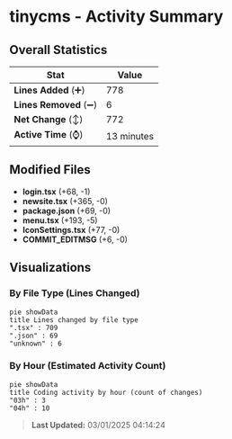 # tinycms - Activity Summary 

## Overall Statistics

| Stat                   | Value                                                             |
| ---------------------- | ----------------------------------------------------------------- |
| **Lines Added** (➕)   | 778                                          |
| **Lines Removed** (➖) | 6                                        |
| **Net Change** (↕)    | 772                |
| **Active Time** (⌚)   | 13 minutes |


## Modified Files
- **login.tsx** (+68, -1)
- **newsite.tsx** (+365, -0)
- **package.json** (+69, -0)
- **menu.tsx** (+193, -5)
- **IconSettings.tsx** (+77, -0)
- **COMMIT_EDITMSG** (+6, -0)

## Visualizations

### By File Type (Lines Changed)

```mermaid
pie showData
title Lines changed by file type
".tsx" : 709
".json" : 69
"unknown" : 6
```

### By Hour (Estimated Activity Count)

```mermaid
pie showData
title Coding activity by hour (count of changes)
"03h" : 3
"04h" : 10
```


> **Last Updated:** 03/01/2025 04:14:24